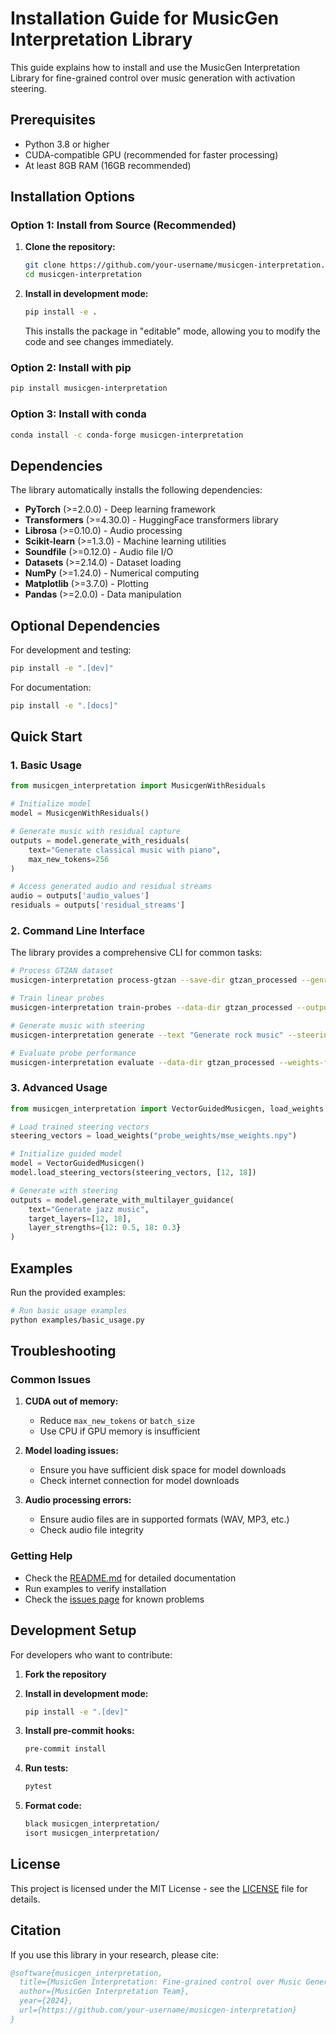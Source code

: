 # Installation Guide for MusicGen Interpretation Library

This guide explains how to install and use the MusicGen Interpretation Library for fine-grained control over music generation with activation steering.

## Prerequisites

- Python 3.8 or higher
- CUDA-compatible GPU (recommended for faster processing)
- At least 8GB RAM (16GB recommended)

## Installation Options

### Option 1: Install from Source (Recommended)

1. **Clone the repository:**
   ```bash
   git clone https://github.com/your-username/musicgen-interpretation.git
   cd musicgen-interpretation
   ```

2. **Install in development mode:**
   ```bash
   pip install -e .
   ```

   This installs the package in "editable" mode, allowing you to modify the code and see changes immediately.

### Option 2: Install with pip

```bash
pip install musicgen-interpretation
```

### Option 3: Install with conda

```bash
conda install -c conda-forge musicgen-interpretation
```

## Dependencies

The library automatically installs the following dependencies:

- **PyTorch** (>=2.0.0) - Deep learning framework
- **Transformers** (>=4.30.0) - HuggingFace transformers library
- **Librosa** (>=0.10.0) - Audio processing
- **Scikit-learn** (>=1.3.0) - Machine learning utilities
- **Soundfile** (>=0.12.0) - Audio file I/O
- **Datasets** (>=2.14.0) - Dataset loading
- **NumPy** (>=1.24.0) - Numerical computing
- **Matplotlib** (>=3.7.0) - Plotting
- **Pandas** (>=2.0.0) - Data manipulation

## Optional Dependencies

For development and testing:

```bash
pip install -e ".[dev]"
```

For documentation:

```bash
pip install -e ".[docs]"
```

## Quick Start

### 1. Basic Usage

```python
from musicgen_interpretation import MusicgenWithResiduals

# Initialize model
model = MusicgenWithResiduals()

# Generate music with residual capture
outputs = model.generate_with_residuals(
    text="Generate classical music with piano",
    max_new_tokens=256
)

# Access generated audio and residual streams
audio = outputs['audio_values']
residuals = outputs['residual_streams']
```

### 2. Command Line Interface

The library provides a comprehensive CLI for common tasks:

```bash
# Process GTZAN dataset
musicgen-interpretation process-gtzan --save-dir gtzan_processed --genres classical rock

# Train linear probes
musicgen-interpretation train-probes --data-dir gtzan_processed --output-dir probe_weights

# Generate music with steering
musicgen-interpretation generate --text "Generate rock music" --steering-weights probe_weights/mse_weights.npy --output rock_output.wav

# Evaluate probe performance
musicgen-interpretation evaluate --data-dir gtzan_processed --weights-file probe_weights/mse_weights.npy
```

### 3. Advanced Usage

```python
from musicgen_interpretation import VectorGuidedMusicgen, load_weights

# Load trained steering vectors
steering_vectors = load_weights("probe_weights/mse_weights.npy")

# Initialize guided model
model = VectorGuidedMusicgen()
model.load_steering_vectors(steering_vectors, [12, 18])

# Generate with steering
outputs = model.generate_with_multilayer_guidance(
    text="Generate jazz music",
    target_layers=[12, 18],
    layer_strengths={12: 0.5, 18: 0.3}
)
```

## Examples

Run the provided examples:

```bash
# Run basic usage examples
python examples/basic_usage.py
```

## Troubleshooting

### Common Issues

1. **CUDA out of memory:**
   - Reduce `max_new_tokens` or `batch_size`
   - Use CPU if GPU memory is insufficient

2. **Model loading issues:**
   - Ensure you have sufficient disk space for model downloads
   - Check internet connection for model downloads

3. **Audio processing errors:**
   - Ensure audio files are in supported formats (WAV, MP3, etc.)
   - Check audio file integrity

### Getting Help

- Check the [README.md](README.md) for detailed documentation
- Run examples to verify installation
- Check the [issues page](https://github.com/your-username/musicgen-interpretation/issues) for known problems

## Development Setup

For developers who want to contribute:

1. **Fork the repository**

2. **Install in development mode:**
   ```bash
   pip install -e ".[dev]"
   ```

3. **Install pre-commit hooks:**
   ```bash
   pre-commit install
   ```

4. **Run tests:**
   ```bash
   pytest
   ```

5. **Format code:**
   ```bash
   black musicgen_interpretation/
   isort musicgen_interpretation/
   ```

## License

This project is licensed under the MIT License - see the [LICENSE](LICENSE) file for details.

## Citation

If you use this library in your research, please cite:

```bibtex
@software{musicgen_interpretation,
  title={MusicGen Interpretation: Fine-grained control over Music Generation with Activation Steering},
  author={MusicGen Interpretation Team},
  year={2024},
  url={https://github.com/your-username/musicgen-interpretation}
}
``` 
